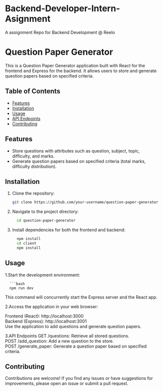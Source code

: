 # Backend-Developer-Intern-Asignment
A assignment Repo for Backend Development @ Reelo

# Question Paper Generator

This is a Question Paper Generator application built with React for the frontend and Express for the backend. It allows users to store and generate question papers based on specified criteria.

## Table of Contents

- [Features](#features)
- [Installation](#installation)
- [Usage](#usage)
- [API Endpoints](#api-endpoints)
- [Contributing](#contributing)

## Features

- Store questions with attributes such as question, subject, topic, difficulty, and marks.
- Generate question papers based on specified criteria (total marks, difficulty distribution).

## Installation

1. Clone the repository:

   ```bash
   git clone https://github.com/your-username/question-paper-generator.git

2. Navigate to the project directory:

    ```bash
      cd question-paper-generator

3. Install dependencies for both the frontend and backend:

      ```bash
        npm install
        cd client
        npm install

## Usage
1.Start the development environment:

      ```bash
      npm run dev

This command will concurrently start the Express server and the React app.

2.Access the application in your web browser:

Frontend (React): http://localhost:3000 <br>
Backend (Express): http://localhost:3001<br>
Use the application to add questions and generate question papers.

3.API Endpoints
GET /questions: Retrieve all stored questions. <br>
POST /add_question: Add a new question to the store. <br>
POST /generate_paper: Generate a question paper based on specified criteria.

## Contributing
Contributions are welcome! If you find any issues or have suggestions for improvements, please open an issue or submit a pull request.




   
